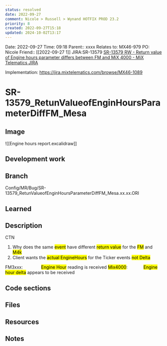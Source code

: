```yaml
---
status: resolved
date: 2022-09-27
comment: Nicole > Russell > Wynand HOTFIX PROD 23.2
priority: 8
created: 2022-09-27T15:18
updated: 2024-10-02T13:17
---
```


Date: 2022-09-27 Time: 09:18
Parent:: xxxx
Relates to: MX46-979
PO: Nicole
Friend:: [[2022-09-27 1]]
JIRA:SR-13579
[SR-13579 RW - Return value of Engine hours parameter differs between FM and MiX 4000 - MiX Telematics JIRA](https://jira.mixtelematics.com/browse/SR-13579)


Implementation: https://jira.mixtelematics.com/browse/MX46-1089

# SR-13579_RetunValueofEnginHoursParameterDiffFM_Mesa

## Image

![[Engine hours report.excalidraw]]

## Development work

## Branch
Config/MR/Bug/SR-13579_RetunValueofEnginHoursParameterDiffFM_Mesa.xx.xx.ORI

## Learned

## Description

CTN
1. Why does the same <mark class="hltr-grey">event</mark> have different <mark class="hltr-grey">return value</mark> for the <mark class="hltr-orange">FM</mark> and <mark class="hltr-orange">M4k</mark>  
2. Client wants the <mark class="hltr-red">actual EngineHours</mark> for the Ticker events <mark class="hltr-grey">not Delta</mark>

FM3xxx:               <mark class="hltr-grey">Engine Hour</mark> reading is received
<mark class="hltr-red">Mix4000</mark>:             <mark class="hltr-red">Engine hour delta</mark> appears to be received


## Code sections

## Files

## Resources

## Notes

